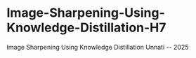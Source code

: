 # Image-Sharpening-Using-Knowledge-Distillation-H7
Image Sharpening Using Knowledge Distillation Unnati -- 2025
